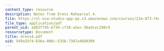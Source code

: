 ```yaml
---
content_type: resource
description: Notes from Dress Rehearsal 4.
file: https://ol-ocw-studio-app-qa.s3.amazonaws.com/courses/21m-873-theater-arts-topics-suburbia-january-iap-2008/549a35f4636a006c53567387a4689309_dress4.pdf
file_type: application/pdf
parent_uid: ad83f745-b739-cf10-a1ec-36adcec298c9
resourcetype: Document
title: dress4.pdf
uid: 549a35f4-636a-006c-5356-7387a4689309
---
```

